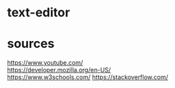 # text-editor

# sources

https://www.youtube.com/ <br/>
https://developer.mozilla.org/en-US/ <br/>
https://www.w3schools.com/
https://stackoverflow.com/
